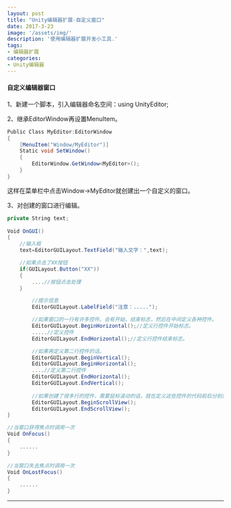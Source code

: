 ```yaml
---
layout: post
title: "Unity编辑器扩展-自定义窗口"
date: 2017-3-23
image: '/assets/img/'
description: '使用编辑器扩展开发小工具.'
tags:
- 编辑器扩展
categories:
- Unity编辑器 
---
```


#### 自定义编辑器窗口

1、新建一个脚本，引入编辑器命名空间：using UnityEditor;

2、继承EditorWindow再设置MenuItem。
```cs
Public Class MyEditor:EditorWindow
{
	[MenuItem("Window/MyEditor")]
	Static void SetWindow()
	{
		EditorWindow.GetWindow<MyEditor>();
	}
}
```
这样在菜单栏中点击Window->MyEditor就创建出一个自定义的窗口。

3、对创建的窗口进行编辑。
```cs
private String text;
   
Void OnGUI()
{
	//输入框
	text=EditorGUILayout.TextField("输入文字：",text);

	//如果点击了XX按钮
	if(GUILayout.Button("XX"))
	{
		....//按钮点击处理
	}

		//提示信息
		EditorGUILayout.LabelField("注意：.....");

		//如果窗口的一行有许多控件。会有开始，结束标志，然后在中间定义各种控件。
		EditorGUILayout.BeginHorizontal();//定义行控件开始标志。
		.....//定义控件
		EditorGUILayout.EndHorizontal();//定义行控件结束标志。

		//如果再定义第二行控件的话。
		EditorGUILayout.BeginVertical();
		EditorGUILayout.BeginHorizontal();
		....//定义第二行控件
		EditorGUILayout.EndHorizontal();
		EditorGUILayout.EndVertical();
		
		//如果创建了很多行的控件，需要鼠标滚动的话，就在定义这些控件的代码前后分别加上
		EditorGUILayout.BeginScrollView();
		EditorGUILayout.EndScrollView();
}

//当窗口获得焦点时调用一次
Void OnFocus()
{
	......
}

//当窗口失去焦点时调用一次
Void OnLostFocus()
{
	......
}
```
---

